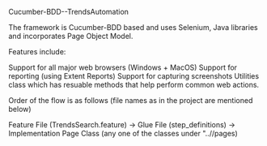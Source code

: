 Cucumber-BDD--TrendsAutomation

The framework is Cucumber-BDD based and uses Selenium, Java libraries and incorporates Page Object Model.

Features include:

Support for all major web browsers (Windows + MacOS)
Support for reporting (using Extent Reports)
Support for capturing screenshots
Utilities class which has resuable methods that help perform common web actions.

Order of the flow is as follows (file names as in the project are mentioned below)

Feature File (TrendsSearch.feature) -> Glue File (step_definitions) -> Implementation Page Class (any one of the classes under "..//pages)


